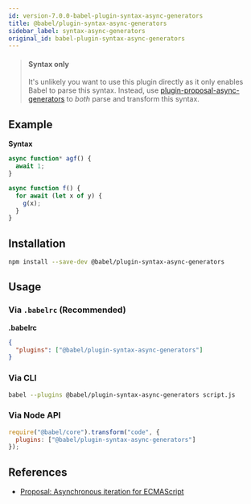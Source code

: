 ```yaml
---
id: version-7.0.0-babel-plugin-syntax-async-generators
title: @babel/plugin-syntax-async-generators
sidebar_label: syntax-async-generators
original_id: babel-plugin-syntax-async-generators
---
```


> #### Syntax only
>
> It's unlikely you want to use this plugin directly as it only enables Babel to parse this syntax. Instead, use [plugin-proposal-async-generators](plugin-proposal-async-generator-functions.md) to _both_ parse and transform this syntax.

## Example

**Syntax**

```javascript
async function* agf() {
  await 1;
}
```

```js
async function f() {
  for await (let x of y) {
    g(x);
  }
}
```

## Installation

```sh
npm install --save-dev @babel/plugin-syntax-async-generators
```

## Usage

### Via `.babelrc` (Recommended)

**.babelrc**

```json
{
  "plugins": ["@babel/plugin-syntax-async-generators"]
}
```

### Via CLI

```sh
babel --plugins @babel/plugin-syntax-async-generators script.js
```

### Via Node API

```javascript
require("@babel/core").transform("code", {
  plugins: ["@babel/plugin-syntax-async-generators"]
});
```

## References

* [Proposal: Asynchronous iteration for ECMAScript](https://github.com/tc39/proposal-async-iteration)

